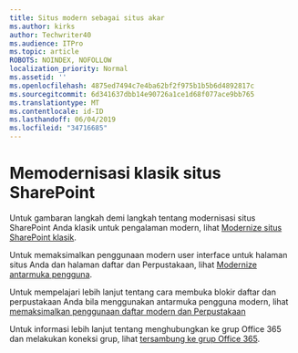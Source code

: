 ```yaml
---
title: Situs modern sebagai situs akar
ms.author: kirks
author: Techwriter40
ms.audience: ITPro
ms.topic: article
ROBOTS: NOINDEX, NOFOLLOW
localization_priority: Normal
ms.assetid: ''
ms.openlocfilehash: 4875ed7494c7e4ba62bf2f975b1b5b6d4892817c
ms.sourcegitcommit: 6d341637dbb14e90726a1ce1d68f077ace9bb765
ms.translationtype: MT
ms.contentlocale: id-ID
ms.lasthandoff: 06/04/2019
ms.locfileid: "34716685"
---
```

# <a name="modernize-classic-sharepoint-site"></a>Memodernisasi klasik situs SharePoint

Untuk gambaran langkah demi langkah tentang modernisasi situs SharePoint Anda klasik untuk pengalaman modern, lihat [Modernize situs SharePoint klasik](https://docs.microsoft.com/en-us/sharepoint/dev/transform/modernize-classic-sites).

Untuk memaksimalkan penggunaan modern user interface untuk halaman situs Anda dan halaman daftar dan Perpustakaan, lihat [Modernize antarmuka pengguna](https://docs.microsoft.com/en-us/sharepoint/dev/transform/modernize-userinterface). 

Untuk mempelajari lebih lanjut tentang cara membuka blokir daftar dan perpustakaan Anda bila menggunakan antarmuka pengguna modern, lihat [memaksimalkan penggunaan daftar modern dan Perpustakaan](https://docs.microsoft.com/en-us/sharepoint/dev/transform/modernize-userinterface-lists-and-libraries)

Untuk informasi lebih lanjut tentang menghubungkan ke grup Office 365 dan melakukan koneksi grup, lihat [tersambung ke grup Office 365](https://docs.microsoft.com/en-us/sharepoint/dev/transform/modernize-connect-to-office365-group).
